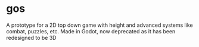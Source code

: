 # gos
A prototype for a 2D top down game with height and advanced systems like combat, puzzles, etc. Made in Godot, now deprecated as it has been redesigned to be 3D
